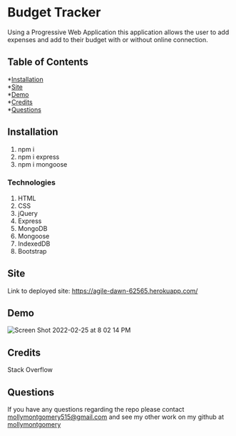 # Budget Tracker
Using a Progressive Web Application this application allows the user to add expenses and add to their budget with or without online connection. 



  ## Table of Contents
  
  *[Installation](#installation)<br>
  *[Site](#site)<br>
  *[Demo](#demo)<br>
  *[Credits](#credits)<br>
  *[Questions](#questions)


  ## Installation
1. npm i
2. npm i express
3. npm i mongoose

  ### Technologies
  1. HTML
  2. CSS
  3. jQuery
  4. Express
  5. MongoDB
  6. Mongoose
  7. IndexedDB
  8. Bootstrap
  
  ## Site
  Link to deployed site: https://agile-dawn-62565.herokuapp.com/
  
  ## Demo
  ![Screen Shot 2022-02-25 at 8 02 14 PM](https://user-images.githubusercontent.com/91499800/155857975-8da2e903-54a5-49eb-bda6-586de75616b0.png)


  ## Credits
  Stack Overflow <br> 
  

  ## Questions
  If you have any questions regarding the repo please contact mollymontgomery515@gmail.com and see my other work on my github at [mollymontgomery](https://www.github.com/mollymontgomery) 
